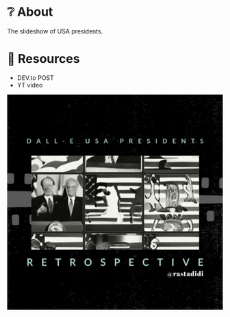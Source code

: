 # ❔ About

The slideshow of USA presidents.

# 🔖 Resources

- DEV.to POST
- YT video


![](img/COVER.png)
